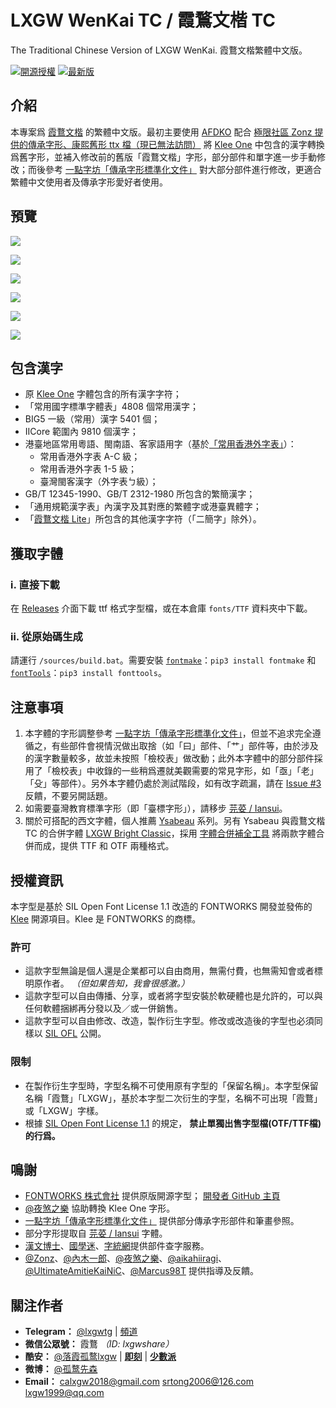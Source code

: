 # LXGW WenKai TC / 霞鶩文楷 TC
The Traditional Chinese Version of LXGW WenKai. 霞鶩文楷繁體中文版。

[![開源授權](https://img.shields.io/github/license/lxgw/LxgwWenkaiTC?style=flat-square)](https://github.com/lxgw/LxgwWenkaiTC)
[![最新版](https://img.shields.io/github/release/lxgw/LxgwWenkaiTC?style=flat-square)](https://github.com/lxgw/LxgwWenkaiTC/releases)

## 介紹
本專案爲 [霞鶩文楷](https://github.com/lxgw/LxgwWenkai) 的繁體中文版。最初主要使用 [AFDKO](https://github.com/adobe-type-tools/afdko) 配合 [極限社區 Zonz 提供的傳承字形、康熙舊形 ttx 檔（現已無法訪問）](https://bbs.themex.net/showthread.php?t=16906063) 將 [Klee One](https://github.com/fontworks-fonts/Klee) 中包含的漢字轉換爲舊字形，並補入修改前的舊版「霞鶩文楷」字形，部分部件和單字進一步手動修改；而後參考 [一點字坊「傳承字形標準化文件」](https://github.com/ichitenfont/inheritedglyphs) 對大部分部件進行修改，更適合繁體中文使用者及傳承字形愛好者使用。

## 預覽
![](https://raw.githubusercontent.com/lxgw/LxgwWenkaitc/main/documentation/wenkaitc-1.png)

![](https://raw.githubusercontent.com/lxgw/LxgwWenkaitc/main/documentation/wenkaitc-2.png)

![](https://raw.githubusercontent.com/lxgw/LxgwWenkaitc/main/documentation/wenkaitc-3.png)

![](https://raw.githubusercontent.com/lxgw/LxgwWenkaitc/main/documentation/wenkaitc-4.png)

![](https://raw.githubusercontent.com/lxgw/LxgwWenkaitc/main/documentation/wenkaitc-5.png)

![](https://raw.githubusercontent.com/lxgw/LxgwWenkaitc/main/documentation/wenkaitc-6.png)

## 包含漢字

- 原 [Klee One](https://github.com/fontworks-fonts/Klee) 字體包含的所有漢字字符；
- 「常用國字標準字體表」4808 個常用漢字；
- BIG5 一級（常用）漢字 5401 個；
- IICore 範圍內 9810 個漢字；
- 港臺地區常用粵語、閩南語、客家語用字（基於[「常用香港外字表」](https://github.com/ichitenfont/suppchara)）：
  - 常用香港外字表 A-C 級；
  - 常用香港外字表 1-5 級；
  - 臺灣閩客漢字（外字表ㄅ級）；
- GB/T 12345-1990、GB/T 2312-1980 所包含的繁簡漢字；
- 「通用規範漢字表」內漢字及其對應的繁體字或港臺異體字；
- 「[霞鶩文楷 Lite](https://github.com/lxgw/LxgwWenKai-Lite)」所包含的其他漢字字符（「二簡字」除外）。

## 獲取字體

### ⅰ. 直接下載

在 [Releases](https://github.com/lxgw/LxgwWenkaiTC/releases) 介面下載 ttf 格式字型檔，或在本倉庫 `fonts/TTF` 資料夾中下載。

### ⅱ. 從原始碼生成

請運行 `/sources/build.bat`。需要安裝 [`fontmake`](https://github.com/googlefonts/fontmake)：`pip3 install fontmake` 和 [`fontTools`](https://github.com/fonttools/fonttools)：`pip3 install fonttools`。

## 注意事項
1. 本字體的字形調整參考 [一點字坊「傳承字形標準化文件」](https://github.com/ichitenfont/inheritedglyphs)，但並不追求完全遵循之，有些部件會視情況做出取捨（如「曰」部件、「艹」部件等，由於涉及的漢字數量較多，故並未按照「檢校表」做改動；此外本字體中的部分部件採用了「檢校表」中收錄的一些稍爲遷就美觀需要的常見字形，如「亟」「老」「殳」等部件）。另外本字體仍處於測試階段，如有改字疏漏，請在 [Issue #3](https://github.com/lxgw/LxgwWenkaiTC/issues/3) 反饋，不要另開話題。
2. 如需要臺灣教育標準字形（即「臺標字形」），請移步 [芫荽 / Iansui](https://github.com/ButTaiwan/iansui)。
3. 關於可搭配的西文字體，個人推薦 [Ysabeau](https://github.com/CatharsisFonts/Ysabeau) 系列。另有 Ysabeau 與霞鶩文楷 TC 的合併字體 [LXGW Bright Classic](https://github.com/lxgw/LxgwBright)，採用 [字體合併補全工具](https://github.com/nowar-fonts/Warcraft-Font-Merger) 將兩款字體合併而成，提供 TTF 和 OTF 兩種格式。

## 授權資訊
本字型是基於 SIL Open Font License 1.1 改造的 FONTWORKS 開發並發佈的 [Klee](https://github.com/fontworks-fonts/Klee) 開源項目。Klee 是 FONTWORKS 的商標。
### 許可
- 這款字型無論是個人還是企業都可以自由商用，無需付費，也無需知會或者標明原作者。 *（但如果告知，我會很感激。）*
- 這款字型可以自由傳播、分享，或者將字型安裝於軟硬體也是允許的，可以與任何軟體捆綁再分發以及／或一併銷售。
- 這款字型可以自由修改、改造，製作衍生字型。修改或改造後的字型也必須同樣以 [SIL OFL](https://scripts.sil.org/OFL) 公開。
### 限制
- 在製作衍生字型時，字型名稱不可使用原有字型的「保留名稱」。本字型保留名稱「霞鶩」「LXGW」，基於本字型二次衍生的字型，名稱不可出現「霞鶩」或「LXGW」字樣。
- 根據 [SIL Open Font License 1.1](https://scripts.sil.org/OFL) 的規定， **禁止單獨出售字型檔(OTF/TTF檔)的行爲。**

## 鳴謝
- [FONTWORKS 株式會社](http://fontworks.co.jp) 提供原版開源字型； [開發者 GitHub 主頁](https://github.com/fontworks-fonts/)
- [@夜煞之樂](https://github.com/NightFurySL2001) 協助轉換 Klee One 字形。
- [一點字坊「傳承字形標準化文件」](https://github.com/ichitenfont/inheritedglyphs) 提供部分傳承字形部件和筆畫參照。
- 部分字形提取自 [芫荽 / Iansui](https://github.com/ButTaiwan/iansui) 字體。
- [漢文博士](https://www.cnblogs.com/hanbox/)、[國學迷](http://www.guoxuemi.com/zidian/bujian/)、[字統網](https://zi.tools/)提供部件查字服務。
- [@Zonz](https://github.com/Zonz-Ly)、[@內木一郎](https://github.com/SyaoranHinata)、[@夜煞之樂](https://github.com/NightFurySL2001)、[@aikahiiragi](https://github.com/aikahiiragi)、[@UltimateAmitieKaiNiC](https://github.com/UltimateAmitieKaiNiC)、[@Marcus98T](https://github.com/Marcus98T) 提供指導及反饋。

## 關注作者
- **Telegram：** [@lxgwtg](https://t.me/lxgwtg) | [頻道](https://t.me/lxgwandroidfont)
- **微信公眾號：** 霞鶩 *（ID: lxgwshare）*
- **酷安：** [@落霞孤鹜lxgw](https://www.coolapk.com/u/633884) | [**即刻**](https://m.okjike.com/users/2e826735-48e6-46c5-b0c2-278cb1853b54?ref=PROFILE_CARD&source=user_card&s=eyJ1IjoiNWVlMzkwZGRkNWNhNTgwMDE3NjljZjFiIiwiZCI6MX0%3D&utm_source=create_card) | [**少數派**](https://sspai.com/u/ng008g7q)
- **微博：** [@孤鹜先森](https://weibo.com/6624339726)
- **Email：** calxgw2018@gmail.com srtong2006@126.com lxgw1999@qq.com
